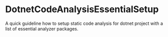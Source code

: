 # DotnetCodeAnalysisEssentialSetup
A quick guideline how to setup static code analysis for dotnet project with a list of essential analyzer packages.
